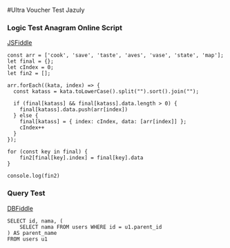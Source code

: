 #Ultra Voucher Test Jazuly

### Logic Test Anagram Online Script
[JSFiddle](https://jsfiddle.net/dhntumL9/)
```
const arr = ['cook', 'save', 'taste', 'aves', 'vase', 'state', 'map'];
let final = {};
let cIndex = 0;
let fin2 = [];

arr.forEach((kata, index) => {
  const katass = kata.toLowerCase().split("").sort().join("");
  
  if (final[katass] && final[katass].data.length > 0) {
    final[katass].data.push(arr[index])
  } else {
    final[katass] = { index: cIndex, data: [arr[index]] };
    cIndex++
  }
});

for (const key in final) {
    fin2[final[key].index] = final[key].data
}

console.log(fin2)
```

### Query Test 
[DBFiddle](https://www.db-fiddle.com/f/bHRNN9PXNAZBkCWx7qnQTq/0)
```
SELECT id, nama, (
	SELECT nama FROM users WHERE id = u1.parent_id
) AS parent_name
FROM users u1
```
